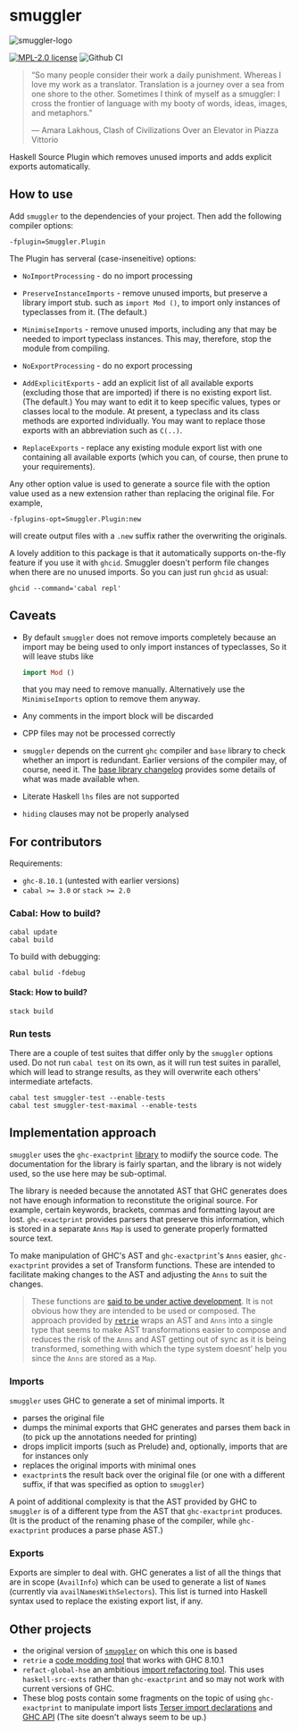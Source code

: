 # smuggler

![smuggler-logo](https://user-images.githubusercontent.com/4276606/45937457-c2715c00-bff2-11e8-9766-f91051d36ffe.png)

<!--
[![Hackage](https://img.shields.io/hackage/v/smuggler.svg?logo=haskell)](https://hackage.haskell.org/package/smuggler)
[![Build](https://img.shields.io/travis/kowainik/smuggler.svg?logo=travis)](http://travis-ci.org/kowainik/smuggler)
-->

[![MPL-2.0 license](https://img.shields.io/badge/license-MPL--2.0-blue.svg)](https://github.com/kowainik/smuggler/blob/master/LICENSE)
![Github CI](https://github.com/jrp2014/smuggler/workflows/Smuggler/badge.svg)

> “So many people consider their work a daily punishment. Whereas I love my work
> as a translator. Translation is a journey over a sea from one shore to the
> other. Sometimes I think of myself as a smuggler: I cross the frontier of
> language with my booty of words, ideas, images, and metaphors.”
>
> ― Amara Lakhous, Clash of Civilizations Over an Elevator in Piazza Vittorio

Haskell Source Plugin which removes unused imports and adds explicit exports automatically.

## How to use

Add `smuggler` to the dependencies of your project. Then add the following
compiler options:

```
-fplugin=Smuggler.Plugin
```

The Plugin has serveral (case-inseneitive) options:

- `NoImportProcessing` - do no import processing
- `PreserveInstanceImports` - remove unused imports, but preserve a library import stub.
  such as `import Mod ()`, to import only instances of typeclasses from it. (The default.)
- `MinimiseImports` - remove unused imports, including any that may be needed to
  import typeclass instances. This may, therefore, stop the module from compiling.

- `NoExportProcessing` - do no export processing
- `AddExplicitExports` - add an explicit list of all available exports (excluding
  those that are imported) if there is no existing export list. (The default.)
  You may want to edit it to keep specific values, types or classes local to the module.
  At present, a typeclass and its class methods are exported individually. You may want to
  replace those exports with an abbreviation such as `C(..)`.
- `ReplaceExports` - replace any existing module export list with one containing all
  available exports (which you can, of course, then prune to your requirements).

Any other option value is used to generate a source file with the option value used as
a new extension rather than replacing the original file. For example,

```
-fplugins-opt=Smuggler.Plugin:new
```

will create output files with a `.new` suffix rather the overwriting the originals.

A lovely addition to this package is that it automatically supports on-the-fly
feature if you use it with `ghcid`. Smuggler doesn't perform file changes when
there are no unused imports. So you can just run `ghcid` as usual:

```
ghcid --command='cabal repl'
```

## Caveats

- By default `smuggler` does not remove imports completely because an import may be being
  used to only import instances of typeclasses, So it will leave stubs like

  ```haskell
  import Mod ()
  ```

  that you may need to remove manually. Alternatively use the `MinimiseImports` option to
  remove them anyway.

- Any comments in the import block will be discarded

- CPP files may not be processed correctly

- `smuggler` depends on the current `ghc` compiler and `base` library to check
  whether an import is redundant. Earlier versions of the compiler may, of
  course, need it. The [base library
  changelog](https://hackage.haskell.org/package/base/changelog) provides some
  details of what was made available when.

- Literate Haskell `lhs` files are not supported

- `hiding` clauses may not be properly analysed

## For contributors

Requirements:

- `ghc-8.10.1` (untested with earlier versions)
- `cabal >= 3.0` or `stack >= 2.0`

### Cabal: How to build?

```shell
cabal update
cabal build
```

To build with debugging:

```shell
cabal bulid -fdebug
```

#### Stack: How to build?

```shell
stack build
```

### Run tests

There are a couple of test suites that differ only by the `smuggler` options
used. Do not run `cabal test` on its own, as it will run test suites in
parallel, which will lead to strange results, as they will overwrite each
others' intermediate artefacts.

```shell
cabal test smuggler-test --enable-tests
cabal test smuggler-test-maximal --enable-tests
```

## Implementation approach

`smuggler` uses the `ghc-exactprint`
[library](https://hackage.haskell.org/package/ghc-exactprint) to modiify the
source code. The documentation for the library is fairly spartan, and the
library is not widely used, so the use here may be sub-optimal.

The library is needed because the annotated AST that GHC generates does not have enough
information to reconstitute the original source. For example, certain keywords,
brackets, commas and formatting layout are lost. `ghc-exactprint` provides parsers that
preserve this information, which is stored in a separate
`Anns` `Map` is used to generate properly formatted source text.

To make manipulation of GHC's AST and `ghc-exactprint`'s `Anns` easier,
`ghc-exactprint` provides a set of Transform functions. These are intended to facilitate
making changes to the AST and adjusting the `Anns` to suit the changes.

> These functions are [said to be under active development](https://hackage.haskell.org/package/ghc-exactprint-0.6.3/docs/Language-Haskell-GHC-ExactPrint-Transform.html).
> It is not obvious how they are intended to be used or composed. The
> approach provided by [`retrie`](https://hackage.haskell.org/package/retrie)
> wraps an AST and `Anns` into a single type that seems to make AST
> transformations easier to compose and reduces the risk of the `Anns` and AST getting
> out of sync as it is being transformed, something with which the type system doesnt'
> help you since the `Anns` are stored as a `Map`.

### Imports

`smuggler` uses GHC to generate a set of minimal imports. It

- parses the original file
- dumps the minimal exports that GHC generates and parses them back in (to pick
  up the annotations needed for printing)
- drops implicit imports (such as Prelude) and, optionally, imports that are
  for instances only
- replaces the original imports with minimal ones
- `exactprint`s the result back over the original file (or one with a different
  suffix, if that was specified as option to `smuggler`)

A point of additional complexity is that the AST provided by GHC to `smuggler`
is of a different type from the AST that `ghc-exactprint` produces. (It is the
product of the renaming phase of the compiler, while `ghc-exactprint` produces
a parse phase AST.)

### Exports

Exports are simpler to deal with. GHC generates a list of all the things that
are in scope (`AvailInfo`) which can be used to generate a list of `Name`s
(currently via `availNamesWithSelectors`). This list is turned into Haskell
syntax used to replace the existing export list, if any.

## Other projects

- the original version of [`smuggler`](https://hackage.haskell.org/package/smuggler) on which this one is based
- `retrie` a [code modding tool](https://hackage.haskell.org/package/retrie)
  that works with GHC 8.10.1
- `refact-global-hse` an ambitious [import refactoring tool](https://github.com/ddssff/refact-global-hse).
  This uses `haskell-src-exts` rather than `ghc-exactprint` and so may not work with current versions of GHC.
- These blog posts contain some fragments on the topic of using `ghc-exactprint` to manipulate import lists
  [Terser import declarations](https://www.machinesung.com/scribbles/terser-import-declarations.html) and
  [GHC API](https://www.machinesung.com/scribbles/ghc-api.html) (The site
  doesn't always seem to be up.)
